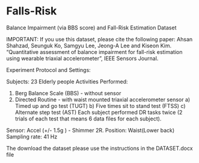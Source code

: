 # Falls-Risk
Balance Impairment (via BBS score) and Fall-Risk Estimation Dataset

IMPORTANT: If you use this dataset, please cite the following paper: 
Ahsan Shahzad, Seunguk Ko, Samgyu Lee, Jeong-A Lee and Kiseon Kim. “Quantitative assessment of balance impairment for fall-risk estimation using wearable triaxial accelerometer”, IEEE Sensors Journal. 

Experiment Protocol and Settings:

Subjects: 23 Elderly people 
Activities Performed: 
  1) Berg Balance Scale (BBS)  - without sensor
  2) Directed Routine - with waist mounted triaxial accelerometer sensor
       a) Timed up and go test (TUGT)
       b) Five times sit to stand test (FTSS)
       c) Alternate step test (AST)
Each subject performed DR tasks twice (2 trials of each test that means 6 data files for each subject). 

Sensor: Accel (+/- 1.5g ) - Shimmer 2R.
Position: Waist(Lower back)
Sampling rate: 41 Hz 



The download the dataset please use the instructions in the DATASET.docx file
